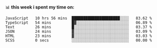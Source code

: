 📊 **this week i spent my time on:**
<!--START_SECTION:waka-->

```text
JavaScript   10 hrs 56 mins  █████████████████████░░░░   83.62 %
TypeScript   54 mins         █▓░░░░░░░░░░░░░░░░░░░░░░░   06.89 %
Text         26 mins         █░░░░░░░░░░░░░░░░░░░░░░░░   03.37 %
JSON         24 mins         ▓░░░░░░░░░░░░░░░░░░░░░░░░   03.09 %
HTML         23 mins         ▓░░░░░░░░░░░░░░░░░░░░░░░░   03.03 %
SCSS         0 secs          ░░░░░░░░░░░░░░░░░░░░░░░░░   00.00 %
```

<!--END_SECTION:waka-->
